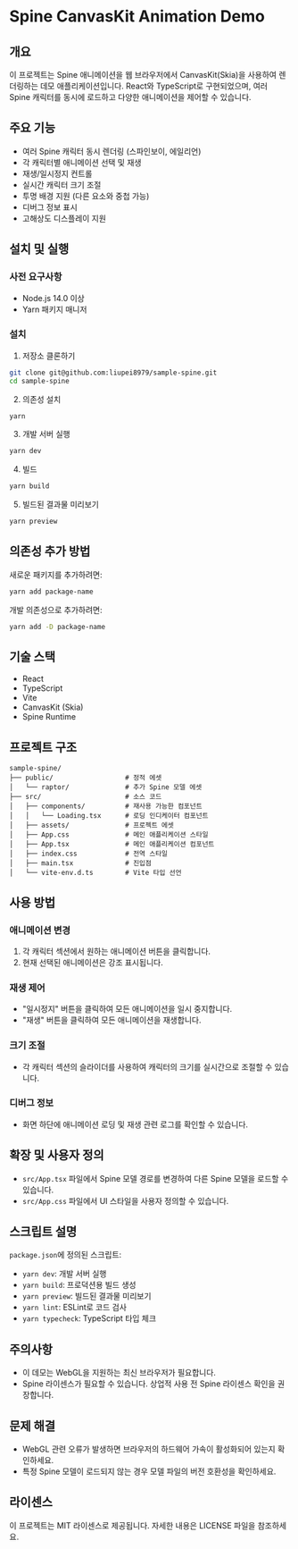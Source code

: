 # Spine CanvasKit Animation Demo

## 개요

이 프로젝트는 Spine 애니메이션을 웹 브라우저에서 CanvasKit(Skia)을 사용하여 렌더링하는 데모 애플리케이션입니다. React와 TypeScript로 구현되었으며, 여러 Spine 캐릭터를 동시에 로드하고 다양한 애니메이션을 제어할 수 있습니다.

## 주요 기능

- 여러 Spine 캐릭터 동시 렌더링 (스파인보이, 에일리언)
- 각 캐릭터별 애니메이션 선택 및 재생
- 재생/일시정지 컨트롤
- 실시간 캐릭터 크기 조절
- 투명 배경 지원 (다른 요소와 중첩 가능)
- 디버그 정보 표시
- 고해상도 디스플레이 지원

## 설치 및 실행

### 사전 요구사항

- Node.js 14.0 이상
- Yarn 패키지 매니저

### 설치

1. 저장소 클론하기

```bash
git clone git@github.com:liupei8979/sample-spine.git
cd sample-spine
```

2. 의존성 설치

```bash
yarn
```

3. 개발 서버 실행

```bash
yarn dev
```

4. 빌드

```bash
yarn build
```

5. 빌드된 결과물 미리보기

```bash
yarn preview
```

## 의존성 추가 방법

새로운 패키지를 추가하려면:

```bash
yarn add package-name
```

개발 의존성으로 추가하려면:

```bash
yarn add -D package-name
```

## 기술 스택

- React
- TypeScript
- Vite
- CanvasKit (Skia)
- Spine Runtime

## 프로젝트 구조

```
sample-spine/
├── public/                  # 정적 에셋
│   └── raptor/              # 추가 Spine 모델 에셋
├── src/                     # 소스 코드
│   ├── components/          # 재사용 가능한 컴포넌트
│   │   └── Loading.tsx      # 로딩 인디케이터 컴포넌트
│   ├── assets/              # 프로젝트 에셋
│   ├── App.css              # 메인 애플리케이션 스타일
│   ├── App.tsx              # 메인 애플리케이션 컴포넌트
│   ├── index.css            # 전역 스타일
│   ├── main.tsx             # 진입점
│   └── vite-env.d.ts        # Vite 타입 선언
```

## 사용 방법

### 애니메이션 변경

1. 각 캐릭터 섹션에서 원하는 애니메이션 버튼을 클릭합니다.
2. 현재 선택된 애니메이션은 강조 표시됩니다.

### 재생 제어

- "일시정지" 버튼을 클릭하여 모든 애니메이션을 일시 중지합니다.
- "재생" 버튼을 클릭하여 모든 애니메이션을 재생합니다.

### 크기 조절

- 각 캐릭터 섹션의 슬라이더를 사용하여 캐릭터의 크기를 실시간으로 조절할 수 있습니다.

### 디버그 정보

- 화면 하단에 애니메이션 로딩 및 재생 관련 로그를 확인할 수 있습니다.

## 확장 및 사용자 정의

- `src/App.tsx` 파일에서 Spine 모델 경로를 변경하여 다른 Spine 모델을 로드할 수 있습니다.
- `src/App.css` 파일에서 UI 스타일을 사용자 정의할 수 있습니다.

## 스크립트 설명

`package.json`에 정의된 스크립트:

- `yarn dev`: 개발 서버 실행
- `yarn build`: 프로덕션용 빌드 생성
- `yarn preview`: 빌드된 결과물 미리보기
- `yarn lint`: ESLint로 코드 검사
- `yarn typecheck`: TypeScript 타입 체크

## 주의사항

- 이 데모는 WebGL을 지원하는 최신 브라우저가 필요합니다.
- Spine 라이센스가 필요할 수 있습니다. 상업적 사용 전 Spine 라이센스 확인을 권장합니다.

## 문제 해결

- WebGL 관련 오류가 발생하면 브라우저의 하드웨어 가속이 활성화되어 있는지 확인하세요.
- 특정 Spine 모델이 로드되지 않는 경우 모델 파일의 버전 호환성을 확인하세요.

## 라이센스

이 프로젝트는 MIT 라이센스로 제공됩니다. 자세한 내용은 LICENSE 파일을 참조하세요.
